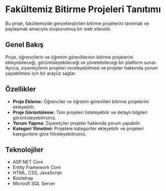 # Fakültemiz Bitirme Projeleri Tanıtımı

Bu proje, fakültemizde gerçekleştirilen bitirme projelerini tanıtmak ve paylaşmak amacıyla oluşturulmuş bir web sitesidir.

## Genel Bakış

Proje, öğrencilerin ve öğretim görevlilerinin bitirme projelerini ekleyebileceği, görüntüleyebileceği ve yönetebileceği bir platform sunar. Ayrıca, ziyaretçilerin projeleri inceleyebilmesi ve projeler hakkında yorum yapabilmesi için bir arayüz sağlar.

## Özellikler

- **Proje Ekleme:** Öğrenciler ve öğretim görevlileri bitirme projelerini ekleyebilir.
- **Proje Görüntüleme:** Tüm projeleri listeleyebilir ve detaylı bilgileri görüntüleyebilirsiniz.
- **Yorum Yapma:** Ziyaretçiler projeler hakkında yorum yapabilir.
- **Kategori Yönetimi:** Projelere kategoriler ekleyebilir ve projeleri kategorilere göre filtreleyebilirsiniz.

## Teknolojiler

- ASP.NET Core
- Entity Framework Core
- HTML, CSS, JavaScript
- Bootstrap
- Microsft SQL Server

